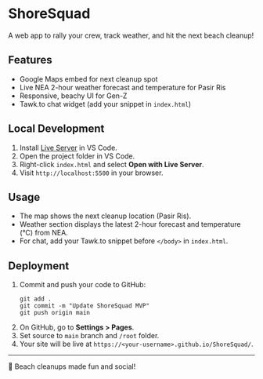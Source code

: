 # ShoreSquad

A web app to rally your crew, track weather, and hit the next beach cleanup!

## Features
- Google Maps embed for next cleanup spot
- Live NEA 2-hour weather forecast and temperature for Pasir Ris
- Responsive, beachy UI for Gen-Z
- Tawk.to chat widget (add your snippet in `index.html`)

## Local Development
1. Install [Live Server](https://marketplace.visualstudio.com/items?itemName=ritwickdey.LiveServer) in VS Code.
2. Open the project folder in VS Code.
3. Right-click `index.html` and select **Open with Live Server**.
4. Visit `http://localhost:5500` in your browser.

## Usage
- The map shows the next cleanup location (Pasir Ris).
- Weather section displays the latest 2-hour forecast and temperature (°C) from NEA.
- For chat, add your Tawk.to snippet before `</body>` in `index.html`.

## Deployment
1. Commit and push your code to GitHub:
   ```
   git add .
   git commit -m "Update ShoreSquad MVP"
   git push origin main
   ```
2. On GitHub, go to **Settings > Pages**.
3. Set source to `main` branch and `/root` folder.
4. Your site will be live at `https://<your-username>.github.io/ShoreSquad/`.

---

🌊 Beach cleanups made fun and social!
